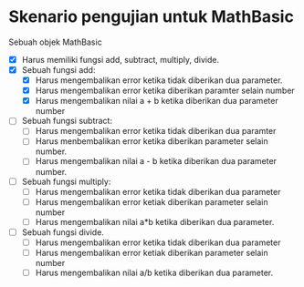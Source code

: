 # Skenario pengujian untuk MathBasic

Sebuah objek MathBasic  

- [x] Harus memiliki fungsi add, subtract, multiply, divide.
- [x] Sebuah fungsi add:
  - [x] Harus mengembalikan error ketika tidak diberikan dua parameter.
  - [x] Harus mengembalikan error ketika diberikan paramter selain number
  - [x] Harus mengembalikan nilai a + b ketika diberikan dua parameter number
- [ ] Sebuah fungsi subtract:
  - [ ] Harus mengembalikan error ketika tidak diberikan dua paramter 
  - [ ] Harus menbembalikan error ketika diberikan parameter selain number.
  - [ ] Harus mengembalikan nilai a - b ketika diberikan dua parameter number.
- [ ] Sebuah fungsi multiply:
  - [ ] Harus mengembalikan error ketika tidak diberikan dua parameter
  - [ ] Harus mengembalikan error ketiak diberikan parameter selain number
  - [ ] Harus mengembalikan nilai a*b ketika diberikan dua parameter.
- [ ] Sebuah fungsi divide.
  - [ ] Harus mengembalikan error ketika tidak diberikan dua parameter
  - [ ] Harus mengembalikan error ketiak diberikan parameter selain number
  - [ ] Harus mengembalikan nilai a/b ketika diberikan dua parameter.
